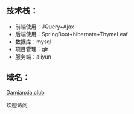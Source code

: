 ## 技术栈：


- 前端使用：JQuery+Ajax
- 后端使用：SpringBoot+hibernate+ThymeLeaf
- 数据库：mysql
- 项目管理：git
- 服务端：aliyun

## 域名：

[Damianxia.club](Damianxia.club)

欢迎访问
